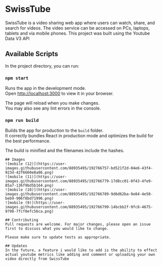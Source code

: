 # SwissTube

SwissTube is a video sharing web app where users can watch, share, and search for videos. The video service can be accessed on PCs, laptops, tablets and via mobile phones. This project was built using the Youtube Data V3 API

## Available Scripts

In the project directory, you can run:
### `npm start`

Runs the app in the development mode.\
Open [http://localhost:3000](http://localhost:3000) to view it in your browser.

The page will reload when you make changes.\
You may also see any lint errors in the console.

### `npm run build`

Builds the app for production to the `build` folder.\
It correctly bundles React in production mode and optimizes the build for the best performance.

The build is minified and the filenames include the hashes.

```
## Images
![mobile (12)](https://user-images.githubusercontent.com/88935495/192766757-bd521f2d-04e6-43f4-923d-42f6660e8a86.png)
![mobile (11)](https://user-images.githubusercontent.com/88935495/192766779-17d8cc01-0f43-4fe9-85a7-136f9bd5b164.png)
![mobile (10)](https://user-images.githubusercontent.com/88935495/192766789-9d6d62ba-9e84-4e50-beb9-906f8bd71996.png)
![mobile (9)](https://user-images.githubusercontent.com/88935495/192766799-14bcbb2f-9fc8-4675-9798-7fcf0efc56ca.png)

## Contributing
Pull requests are welcome. For major changes, please open an issue first to discuss what you would like to change.

Please make sure to update tests as appropriate.

## Updates
In the future, a feature i would like to add is the ability to effect actual youtube metrics like adding and comment or uploading your own video directly from SwissTube 

